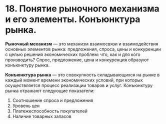 # 18. Понятие рыночного механизма и его элементы. Конъюнктура рынка.

**Рыночный механизм** — это механизм взаимосвязи и взаимодействия основных элементов рынка: предложения, спроса, цены и конкуренции с целью решения экономических проблем: что, как и для кого производить? Спрос, предложение, цена и конкуренция образуют конъюнктуру рынка.

**Конъюнктура рынка** — это совокупность складывающихся на рынке в каждый момент времени экономических условий, при которых осуществляется процесс реализации товаров и услуг.
Конъюнктуру рынка отражают следующие показатели:

1. Соотношение спроса и предложения
2. Уровень цен
3. Платежеспособность покупателей
4. Наличие товарных запасов

